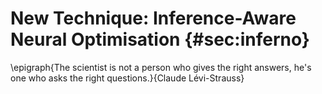 
# New Technique: Inference-Aware Neural Optimisation {#sec:inferno}

\epigraph{The scientist is not a person who gives the right answers, he's one who asks the right questions.}{Claude Lévi-Strauss}

